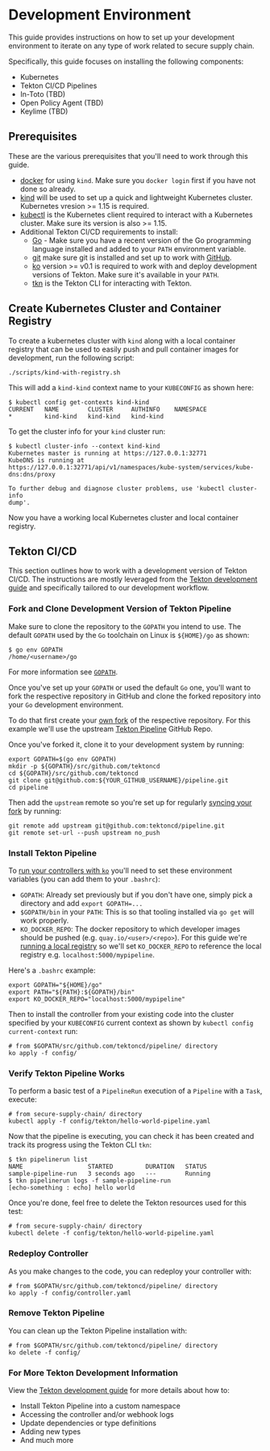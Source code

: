 # Development Environment

This guide provides instructions on how to set up your development environment
to iterate on any type of work related to secure supply chain.

Specifically, this guide focuses on installing the following components:

- Kubernetes
- Tekton CI/CD Pipelines
- In-Toto (TBD)
- Open Policy Agent (TBD)
- Keylime (TBD)

## Prerequisites

These are the various prerequisites that you'll need to work through this guide.

- [docker](https://docs.docker.com/engine/install/) for using `kind`. Make sure
  you `docker login` first if you have not done so already.
- [kind](https://kind.sigs.k8s.io/) will be used to set up a quick and
  lightweight Kubernetes cluster. Kubernetes vresion >= 1.15 is required.
- [kubectl](https://kubernetes.io/docs/tasks/tools/install-kubectl/) is the
  Kubernetes client required to interact with a Kubernetes cluster. Make sure
  its version is also >= 1.15.
- Additional Tekton CI/CD requirements to install:
    - [Go](https://golang.org/dl/) - Make sure you have a recent version of the Go
      programming language installed and added to your `PATH` environment
      variable.
    - [git](https://git-scm.com/downloads) make sure git is installed and set
      up to work with
      [GitHub](https://help.github.com/en/github/getting-started-with-github/set-up-git).
    - [ko](https://github.com/google/ko) version >= v0.1 is required to work
      with and deploy development versions of Tekton. Make sure it's available
      in your `PATH`.
    - [tkn](https://github.com/tektoncd/cli) is the Tekton CLI for interacting
      with Tekton.

## Create Kubernetes Cluster and Container Registry

To create a kubernetes cluster with `kind` along with a local container
registry that can be used to easily push and pull container images for
development, run the following script:

```shell
./scripts/kind-with-registry.sh
```

This will add a `kind-kind` context name to your `KUBECONFIG` as shown here:

```shell
$ kubectl config get-contexts kind-kind
CURRENT   NAME        CLUSTER     AUTHINFO    NAMESPACE
*         kind-kind   kind-kind   kind-kind
```

To get the cluster info for your `kind` cluster run:

```shell
$ kubectl cluster-info --context kind-kind
Kubernetes master is running at https://127.0.0.1:32771
KubeDNS is running at
https://127.0.0.1:32771/api/v1/namespaces/kube-system/services/kube-dns:dns/proxy

To further debug and diagnose cluster problems, use 'kubectl cluster-info
dump'.
```

Now you have a working local Kubernetes cluster and local container registry.

## Tekton CI/CD

This section outlines how to work with a development version of Tekton CI/CD. The
instructions are mostly leveraged from the [Tekton development
guide](https://github.com/tektoncd/pipeline/blob/master/DEVELOPMENT.md)
and specifically tailored to our development workflow.

### Fork and Clone Development Version of Tekton Pipeline

Make sure to clone the repository to the `GOPATH` you intend to use. The
default `GOPATH` used by the `Go` toolchain on Linux is `${HOME}/go` as
shown:

```shell
$ go env GOPATH
/home/<username>/go
```

For more information see [`GOPATH`](https://github.com/golang/go/wiki/SettingGOPATH).

Once you've set up your `GOPATH` or used the default `Go` one, you'll want to
fork the respective repository in GitHub and clone the forked repository into
your `Go` development environment.

To do that first create your [own
fork](https://help.github.com/articles/fork-a-repo/) of the respective
repository. For this example we'll use the upstream [Tekton
Pipeline](https://github.com/tektoncd/pipeline) GitHub
Repo.

Once you've forked it, clone it to your development system by running:

```shell
export GOPATH=$(go env GOPATH)
mkdir -p ${GOPATH}/src/github.com/tektoncd
cd ${GOPATH}/src/github.com/tektoncd
git clone git@github.com:${YOUR_GITHUB_USERNAME}/pipeline.git
cd pipeline
```

Then add the `upstream` remote so you're set up for regularly
[syncing your fork](https://help.github.com/articles/syncing-a-fork/) by
running:

```shell
git remote add upstream git@github.com:tektoncd/pipeline.git
git remote set-url --push upstream no_push
```

### Install Tekton Pipeline

To [run your controllers with `ko`](#install-pipeline) you'll need to set these
environment variables (you can add them to your `.bashrc`):

- `GOPATH`: Already set previously but if you don't have one, simply pick a
  directory and add `export GOPATH=...`
- `$GOPATH/bin` in your `PATH`: This is so that tooling installed via `go get`
  will work properly.
- `KO_DOCKER_REPO`: The docker repository to which developer images should be
  pushed (e.g. `quay.io/<user>/<repo>`). For this guide we're [running a local
  registry](https://docs.docker.com/registry/deploying/) so we'll set
  `KO_DOCKER_REPO` to reference the local registry e.g.
  `localhost:5000/mypipeline`.

Here's a `.bashrc` example:

```shell
export GOPATH="${HOME}/go"
export PATH="${PATH}:${GOPATH}/bin"
export KO_DOCKER_REPO="localhost:5000/mypipeline"
```

Then to install the controller from your existing code into the cluster
specified by your `KUBECONFIG` current context as shown by `kubectl config
current-context` run:

```shell
# from $GOPATH/src/github.com/tektoncd/pipeline/ directory
ko apply -f config/
```

### Verify Tekton Pipeline Works

To perform a basic test of a `PipelineRun` execution of a `Pipeline` with a
`Task`, execute:

```shell
# from secure-supply-chain/ directory
kubectl apply -f config/tekton/hello-world-pipeline.yaml
```

Now that the pipeline is executing, you can check it has been created and track
its progress using the Tekton CLI `tkn`:

```shell
$ tkn pipelinerun list
NAME                  STARTED         DURATION   STATUS
sample-pipeline-run   3 seconds ago   ---        Running
$ tkn pipelinerun logs -f sample-pipeline-run
[echo-something : echo] hello world
```

Once you're done, feel free to delete the Tekton resources used for this test:

```shell
# from secure-supply-chain/ directory
kubectl delete -f config/tekton/hello-world-pipeline.yaml
```

### Redeploy Controller

As you make changes to the code, you can redeploy your controller with:

```shell
# from $GOPATH/src/github.com/tektoncd/pipeline/ directory
ko apply -f config/controller.yaml
```

### Remove Tekton Pipeline

You can clean up the Tekton Pipeline installation with:

```shell
# from $GOPATH/src/github.com/tektoncd/pipeline/ directory
ko delete -f config/
```

### For More Tekton Development Information

View the [Tekton development
guide](https://github.com/tektoncd/pipeline/blob/master/DEVELOPMENT.md) for
more details about how to:

- Install Tekton Pipeline into a custom namespace
- Accessing the controller and/or webhook logs
- Update dependencies or type definitions
- Adding new types
- And much more
